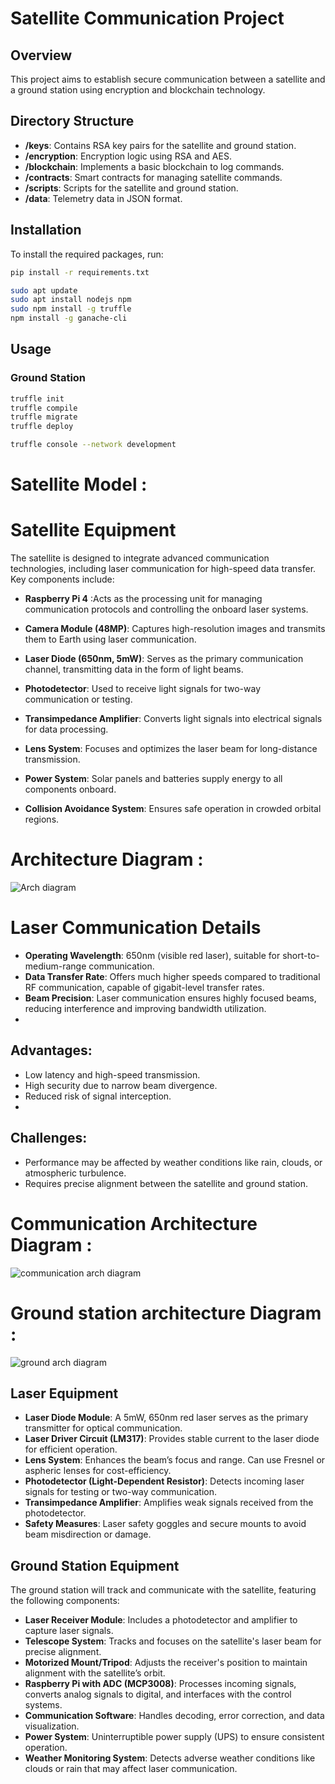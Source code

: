 # Satellite Communication Project

## Overview
This project aims to establish secure communication between a satellite and a ground station using encryption and blockchain technology.

## Directory Structure
- **/keys**: Contains RSA key pairs for the satellite and ground station.
- **/encryption**: Encryption logic using RSA and AES.
- **/blockchain**: Implements a basic blockchain to log commands.
- **/contracts**: Smart contracts for managing satellite commands.
- **/scripts**: Scripts for the satellite and ground station.
- **/data**: Telemetry data in JSON format.

## Installation
To install the required packages, run:
```bash
pip install -r requirements.txt
```

```bash
sudo apt update
sudo apt install nodejs npm
sudo npm install -g truffle
npm install -g ganache-cli
```
## Usage
### Ground Station
```bash
truffle init
truffle compile
truffle migrate
truffle deploy
```

```bash
truffle console --network development
```

# Satellite Model :


# Satellite Equipment
The satellite is designed to integrate advanced communication technologies, including laser communication for high-speed data transfer. 
Key components include:
- **Raspberry Pi 4** :Acts as the processing unit for managing communication protocols and controlling the onboard laser systems.

- **Camera Module (48MP)**: Captures high-resolution images and transmits them to Earth using laser communication.

- **Laser Diode (650nm, 5mW)**: Serves as the primary communication channel, transmitting data in the form of light beams.

- **Photodetector**: Used to receive light signals for two-way communication or testing.

- **Transimpedance Amplifier**: Converts light signals into electrical signals for data processing.

- **Lens System**: Focuses and optimizes the laser beam for long-distance transmission.

- **Power System**: Solar panels and batteries supply energy to all components onboard.

- **Collision Avoidance System**: Ensures safe operation in crowded orbital regions.


# Architecture Diagram :
![Arch diagram](https://github.com/user-attachments/assets/d2b5a5d1-e823-48b7-ace6-fffbf1adc2a6)



# Laser Communication Details
- **Operating Wavelength**: 650nm (visible red laser), suitable for short-to-medium-range communication.
- **Data Transfer Rate**: Offers much higher speeds compared to traditional RF communication, capable of gigabit-level transfer rates.
- **Beam Precision**: Laser communication ensures highly focused beams, reducing interference and improving bandwidth utilization.
- 
## **Advantages**:
  
- Low latency and high-speed transmission.
- High security due to narrow beam divergence.
- Reduced risk of signal interception.
- 
## **Challenges**:

- Performance may be affected by weather conditions like rain, clouds, or atmospheric turbulence.
- Requires precise alignment between the satellite and ground station.

# Communication Architecture Diagram :
![communication arch diagram](https://github.com/user-attachments/assets/7e13023f-2048-4164-85b0-5701d63012a0)


# Ground station architecture Diagram :
![ground arch diagram](https://github.com/user-attachments/assets/2405c00c-333d-495a-a0d3-c7140e0edbf8)


## Laser Equipment
- **Laser Diode Module**: A 5mW, 650nm red laser serves as the primary transmitter for optical communication.
- **Laser Driver Circuit (LM317)**: Provides stable current to the laser diode for efficient operation.
- **Lens System**: Enhances the beam’s focus and range. Can use Fresnel or aspheric lenses for cost-efficiency.
- **Photodetector (Light-Dependent Resistor)**: Detects incoming laser signals for testing or two-way communication.
- **Transimpedance Amplifier**: Amplifies weak signals received from the photodetector.
- **Safety Measures**: Laser safety goggles and secure mounts to avoid beam misdirection or damage.

## Ground Station Equipment
The ground station will track and communicate with the satellite, featuring the following components:

- **Laser Receiver Module**: Includes a photodetector and amplifier to capture laser signals.
- **Telescope System**: Tracks and focuses on the satellite's laser beam for precise alignment.
- **Motorized Mount/Tripod**: Adjusts the receiver's position to maintain alignment with the satellite’s orbit.
- **Raspberry Pi with ADC (MCP3008)**: Processes incoming signals, converts analog signals to digital, and interfaces with the control systems.
- **Communication Software**: Handles decoding, error correction, and data visualization.
- **Power System**: Uninterruptible power supply (UPS) to ensure consistent operation.
- **Weather Monitoring System**: Detects adverse weather conditions like clouds or rain that may affect laser communication.
